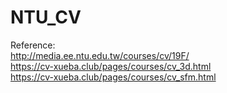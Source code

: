 # NTU_CV

Reference:<br>
http://media.ee.ntu.edu.tw/courses/cv/19F/<br>
https://cv-xueba.club/pages/courses/cv_3d.html<br>
https://cv-xueba.club/pages/courses/cv_sfm.html
